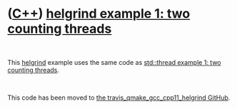 
 

 

 

 

 

([C++](Cpp.md)) [helgrind example 1: two counting threads](CppHelgrindExample1.md)
====================================================================================

 

This [helgrind](CppHelgrind.md) example uses the same code as
[std::thread example 1: two counting threads](CppThreadExample1.md).

 

This code has been moved to [the travis\_qmake\_gcc\_cpp11\_helgrind
GitHub](https://github.com/richelbilderbeek/travis_qmake_gcc_cpp11_helgrind).

 

 

 

 

 

 

